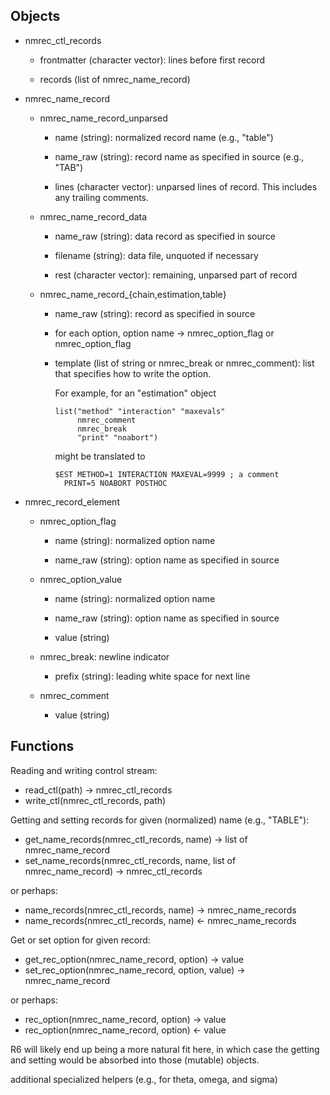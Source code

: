 
Objects
-------

 * nmrec_ctl_records

   * frontmatter (character vector): lines before first record

   * records (list of nmrec_name_record)

 * nmrec_name_record

   * nmrec_name_record_unparsed

     * name (string): normalized record name (e.g., "table")

     * name_raw (string): record name as specified in source (e.g.,
       "TAB")

     * lines (character vector): unparsed lines of record.  This
       includes any trailing comments.

   * nmrec_name_record_data

     * name_raw (string): data record as specified in source

     * filename (string): data file, unquoted if necessary

     * rest (character vector): remaining, unparsed part of record

   * nmrec_name_record_{chain,estimation,table}

     * name_raw (string): record as specified in source

     * for each option, option name -> nmrec_option_flag or
       nmrec_option_flag

     * template (list of string or nmrec_break or nmrec_comment): list
       that specifies how to write the option.

       For example, for an "estimation" object

           list("method" "interaction" "maxevals"
                nmrec_comment
                nmrec_break
                "print" "noabort")

       might be translated to

           $EST METHOD=1 INTERACTION MAXEVAL=9999 ; a comment
             PRINT=5 NOABORT POSTHOC

 * nmrec_record_element

   * nmrec_option_flag

     * name (string): normalized option name

     * name_raw (string): option name as specified in source

   * nmrec_option_value

     * name (string): normalized option name

     * name_raw (string): option name as specified in source

     * value (string)

   * nmrec_break: newline indicator

     * prefix (string): leading white space for next line

   * nmrec_comment

     * value (string)


Functions
---------

Reading and writing control stream:

 * read_ctl(path) -> nmrec_ctl_records
 * write_ctl(nmrec_ctl_records, path)

Getting and setting records for given (normalized) name (e.g.,
"TABLE"):

 * get_name_records(nmrec_ctl_records, name) -> list of nmrec_name_record
 * set_name_records(nmrec_ctl_records, name, list of nmrec_name_record) -> nmrec_ctl_records

 or perhaps:

 * name_records(nmrec_ctl_records, name) -> nmrec_name_records
 * name_records(nmrec_ctl_records, name) <- nmrec_name_records

Get or set option for given record:

 * get_rec_option(nmrec_name_record, option) -> value
 * set_rec_option(nmrec_name_record, option, value) -> nmrec_name_record

 or perhaps:

 * rec_option(nmrec_name_record, option) -> value
 * rec_option(nmrec_name_record, option) <- value

R6 will likely end up being a more natural fit here, in which case the
getting and setting would be absorbed into those (mutable) objects.

additional specialized helpers (e.g., for theta, omega, and sigma)
